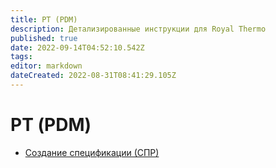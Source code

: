 ```yaml
---
title: РТ (PDM)
description: Детализированные инструкции для Royal Thermo
published: true
date: 2022-09-14T04:52:10.542Z
tags: 
editor: markdown
dateCreated: 2022-08-31T08:41:29.105Z
---
```


# РТ (PDM)

* [Создание спецификации (СПР)](sozdanie-specifikacii-spr.md)
